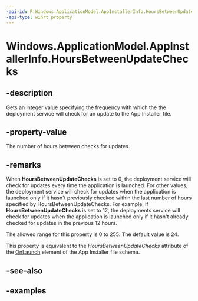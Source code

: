 ```yaml
---
-api-id: P:Windows.ApplicationModel.AppInstallerInfo.HoursBetweenUpdateChecks
-api-type: winrt property
---
```


# Windows.ApplicationModel.AppInstallerInfo.HoursBetweenUpdateChecks

<!--
public uint HoursBetweenUpdateChecks { get; }
-->


## -description

Gets an integer value specifying the frequency with which the the deployment service will check for an update to the App Installer file.

## -property-value

The number of hours between checks for updates.

## -remarks

When **HoursBetweenUpdateChecks** is set to 0, the deployment service will check for updates every time the application is launched. For other values, the deployment service will check for updates when the application is launched only if it hasn't previously checked within the last number of hours specified by HoursBetweenUpdateChecks. For example, if **HoursBetweenUpdateChecks** is set to 12, the deployments service will check for updates when the application is launched only if it hasn't already checked for updates in the previous 12 hours.

The allowed range for this property is 0 to 255. The default value is 24. 

This property is equivalent to the *HoursBetweenUpdateChecks* attribute of the [OnLaunch](/uwp/schemas/appinstallerschema/element-onlaunch) element of the App Installer file schema.

## -see-also

## -examples


